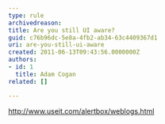 ```yaml
---
type: rule
archivedreason: 
title: Are you still UI aware?
guid: c76b96dc-5e8a-4fb2-ab34-63c4409367d1
uri: are-you-still-ui-aware
created: 2011-06-13T09:43:56.0000000Z
authors:
- id: 1
  title: Adam Cogan
related: []

---
```




  <a href="http&#58;//www.useit.com/alertbox/weblogs.html">http&#58;//www.useit.com/alertbox/weblogs.html</a>

<br><excerpt class='endintro'></excerpt><br>



